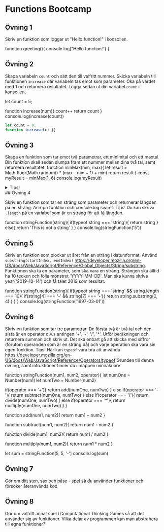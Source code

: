 # Functions Bootcamp

## Övning 1

Skriv en funktion som loggar ut "Hello function!" i konsollen.

function greeting(){
  console.log("Hello function!")
}

## Övning 2

Skapa variabeln `count` och sätt den till valfritt nummer. Skicka variabeln till funktionen `ìncrease` där variabeln tas emot som parameter. Öka på värdet med 1 och returnera resultatet. Logga sedan ut din variabel `count` i konsollen.

let count = 5;

function increase(num){
  count++
  return count
}
console.log(increase(count))

```javascript
let count = 0;
function increase(c) {}
```

## Övning 3

Skapa en funktion som tar emot två parametrar, ett minimital och ett maxtal. Din funktion skall sedan slumpa fram ett nummer mellan dina två tal, samt returnera resultatet.
function minMax(min, max){
  let result = Math.floor(Math.random() * (max - min + 1) + min)
  return result
}
const myResult = minMax(1, 6)
console.log(myResult)

<details>
<summary>Tips!</summary>
Math.floor(Math.random() * 6 + 1) kommer slumpa fram ett tal mellan 1 och 6.
</details>
## Övning 4

Skriv en funktion som tar en sträng som parameter och returnerar längden på en sträng.
Anropa funktion och console.log svaret. Tips! Du kan skriva `.length` på en variabel som är en sträng för att få längden.

function stringFunction(string){
  if(typeof string === 'string'){
    return string
  } else{
    return 'This is not a string'
  }
}
console.log(stringFunction('5'))

## Övning 5

Skriv en funktion som plockar ut året från en sträng i datumformat. Använd `substring(startIndex, endIndex)` https://developer.mozilla.org/en-US/docs/Web/JavaScript/Reference/Global_Objects/String/substring.
Funktionen ska ta en parameter, som ska vara en sträng. Strängen ska alltid ha 10 tecken och följa mönstret 'YYYY-MM-DD'. Man ska kunna skriva year('2019-10-14') och få talet 2019 som resultat.

function stringFunction(string){
  if(typeof string === 'string' && string.length === 10){
    if(string[4] === '-' && string[7] === '-'){
      return string.substring(0, 4)
    }
  }
}
console.log(stringFunction('1997-03-01'))


## Övning 6

Skriv en funktion som tar tre parametrar. De första två är två tal och den sista är en operator d.v.s antingen '+', '-', '/', '\*'.
Utför beräkningen och returnera summan och skriv ut. Det ska enbart gå att skicka med siffror (förutom operanden som är en sträng då) och varje operation ska vara sin egen funktion.
Tips! Här kan `typeof` vara bra att använda https://developer.mozilla.org/en-US/docs/Web/JavaScript/Reference/Operators/typeof
Grunden till denna övning, samt intruktioner finner du i mappen miniräknare.

function stringFunction(num1, num2, operator){
  let numOne = Number(num1)
  let numTwo = Number(num2)
  
  
  if(operator === '+'){
    return add(numOne, numTwo)
  } else if(operator === '-'){
    return subtract(numOne, numTwo)
  } else if(operator === '/'){
    return divide(numOne, numTwo)
  } else if(operator === '*'){
    return multiply(numOne, numTwo)
  }
}

function add(num1, num2){
  return num1 + num2
}

function subtract(num1, num2){
  return num1 - num2
}

function divide(num1, num2){
  return num1 / num2
}

function multiply(num1, num2){
  return num1 * num2
}


let sum = stringFunction(5, 5, '-')
console.log(sum)

## Övning 7

Gör om ditt sten, sax och påse - spel så du använder funktioner och försöker återanvända kod.

## Övning 8

Gör om valfritt annat spel i Computational Thinking Games så att det använder sig av funktioner. Vilka delar av programmen kan man abstrahera till egna funktioner?
